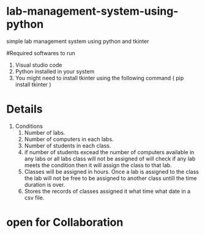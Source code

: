 # lab-management-system-using-python
simple lab management system using python and tkinter

#Required softwares to run
1. Visual studio code
2. Python installed in your system
3. You might need to install tkinter using the following command ( pip install tkinter )
      

# Details

1. Conditions
   1. Number of labs.
   2. Number of computers in each labs.
   3. Number of students in each class.
   4. if number of students excead the number of computers available in any labs or all labs class will not be assigned of will check if any lab meets the condition then it will assign the class to that lab.
   5. Classes will be assigned in hours. Once a lab is assigned to the class the lab will not be free to be assigned to another class untill the time duration is over.
   6. Stores the records of classes assigned it what time what date in a csv file.

# open for Collaboration
